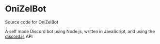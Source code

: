 # OniZelBot
Source code for OniZelBot

A self made Discord bot using Node.js, written in JavaScript, and using the [discord.js](https://www.discord.js) API
